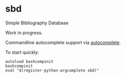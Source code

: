 # sbd
Simple Bibliography Database

Work in progress.

Commandline autocomplete support via [autocomplete](https://autocomplete.readthedocs.io). 

To start quickly:

    autoload bashcompinit
    bashcompinit
    eval "$(register-python-argcomplete sbd)" 

